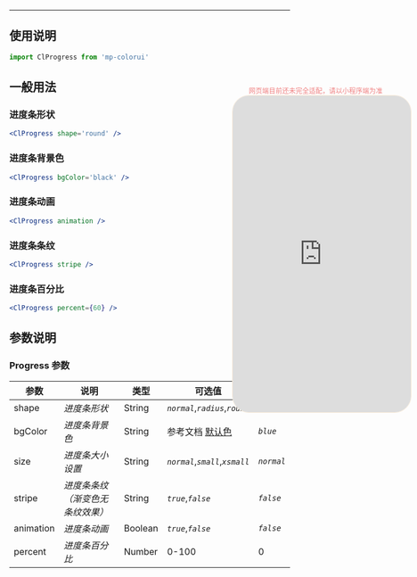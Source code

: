 ****

## 使用说明

```jsx
import ClProgress from 'mp-colorui'
```



## 一般用法

### 进度条形状

```jsx
<ClProgress shape='round' />
```

### 进度条背景色

```jsx
<ClProgress bgColor='black' />
```

### 进度条动画

```jsx
<ClProgress animation />
```

### 进度条条纹

```jsx
<ClProgress stripe />
```

### 进度条百分比

```jsx
<ClProgress percent={60} />
```



## 参数说明

### Progress 参数

| 参数      | 说明                             | 类型    | 可选值                          | 默认值     |
| --------- | -------------------------------- | ------- | ------------------------------- | ---------- |
| shape     | *进度条形状*                     | String  | *`normal`*,*`radius`*,*`round`* | *`normal`* |
| bgColor   | *进度条背景色*                   | String  | 参考文档 [默认色](/home/color)  | *`blue`*   |
| size      | *进度条大小设置*                 | String  | *`normal`*,*`small`*,*`xsmall`* | *`normal`* |
| stripe    | *进度条条纹（渐变色无条纹效果）* | String  | *`true`*,*`false`*              | *`false`*  |
| animation | *进度条动画*                     | Boolean | *`true`*,*`false`*              | *`false`*  |
| percent   | *进度条百分比*                   | Number  | 0-100                           | 0          |


<div style="position: fixed; right:10px; top: 5%">
<div style="width: 300px; color: lightcoral; font-size: 12px; word-break: break-all; white-space: normal; display: flex;justify-content: center">网页端目前还未完全适配，请以小程序端为准</div>
<iframe style="border-radius: 30px; border: 1px solid antiquewhite" src="http://118.25.36.24:8080/#/pages/components/progress/index" height="568" width="320"></iframe>
</div>
